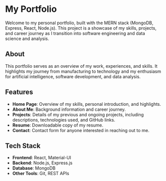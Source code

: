 # My Portfolio

Welcome to my personal portfolio, built with the MERN stack (MongoDB, Express, React, Node.js). This project is a showcase of my skills, projects, and career journey as I transition into software engineering and data science and analysis.

## About

This portfolio serves as an overview of my work, experiences, and skills. It highlights my journey from manufacturing to technology and my enthusiasm for artificial intelligence, software development, and data analysis.

## Features

- **Home Page**: Overview of my skills, personal introduction, and highlights.
- **About Me**: Background information and career journey.
- **Projects**: Details of my previous and ongoing projects, including descriptions, technologies used, and GitHub links.
- **Resume**: Downloadable copy of my resume.
- **Contact**: Contact form for anyone interested in reaching out to me.

## Tech Stack

- **Frontend**: React, Material-UI
- **Backend**: Node.js, Express.js
- **Database**: MongoDB
- **Other Tools**: Git, REST APIs

